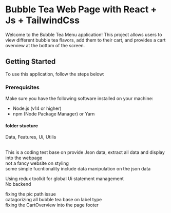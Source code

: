 # Bubble Tea Web Page with React + Js + TailwindCss

Welcome to the Bubble Tea Menu application! This project allows users to view different bubble tea flavors, add them to their cart, and provides a cart overview at the bottom of the screen.

## Getting Started

To use this application, follow the steps below:

### Prerequisites

Make sure you have the following software installed on your machine:

- Node.js (v14 or higher)
- npm (Node Package Manager) or Yarn

#### folder stucture

Data,
Features,
Ui,
Utilis

<br>
This is a coding test base on provide Json data, extract all data and display into the webpage 
<br>
not a fancy website on styling <br>
some simple fucntionality include data manipulation on the json data <br>

Using redux toolkit for global Ui statement management <br>
No backend<br>

fixing the pic path issue<br>
catagorizing all bubble tea base on label type <br>
fixing the CartOverview into the page footer<br>
